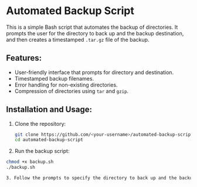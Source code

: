 # Automated Backup Script

This is a simple Bash script that automates the backup of directories. It prompts the user for the directory to back up and the backup destination, and then creates a timestamped `.tar.gz` file of the backup.

## Features:
- User-friendly interface that prompts for directory and destination.
- Timestamped backup filenames.
- Error handling for non-existing directories.
- Compression of directories using `tar` and `gzip`.

## Installation and Usage:

1. Clone the repository:
   ```bash
   git clone https://github.com/<your-username>/automated-backup-script.git
   cd automated-backup-script

2. Run the backup script:
  ```bash
  chmod +x backup.sh
  ./backup.sh

3. Follow the prompts to specify the directory to back up and the backup destination.
